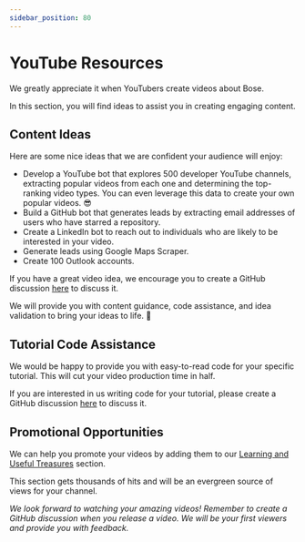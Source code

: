 ```yaml
---
sidebar_position: 80
---
```


# YouTube Resources

We greatly appreciate it when YouTubers create videos about Bose.

In this section, you will find ideas to assist you in creating engaging content.

## Content Ideas

Here are some nice ideas that we are confident your audience will enjoy:

- Develop a YouTube bot that explores 500 developer YouTube channels, extracting popular videos from each one and determining the top-ranking video types. You can even leverage this data to create your own popular videos. 😎
- Build a GitHub bot that generates leads by extracting email addresses of users who have starred a repository.
- Create a LinkedIn bot to reach out to individuals who are likely to be interested in your video.
- Generate leads using Google Maps Scraper.
- Create 100 Outlook accounts.

If you have a great video idea, we encourage you to create a GitHub discussion [here](https://github.com/omkarcloud/bose/discussions) to discuss it.

We will provide you with content guidance, code assistance, and idea validation to bring your ideas to life. 🌱

## Tutorial Code Assistance

We would be happy to provide you with easy-to-read code for your specific tutorial. This will cut your video production time in half.

If you are interested in us writing code for your tutorial, please create a GitHub discussion [here](https://github.com/omkarcloud/bose/discussions) to discuss it.

## Promotional Opportunities

We can help you promote your videos by adding them to our [Learning and Useful Treasures](learning-and-useful-treasures.md) section.

This section gets thousands of hits and will be an evergreen source of views for your channel.

*We look forward to watching your amazing videos! Remember to create a GitHub discussion when you release a video. We will be your first viewers and provide you with feedback.*


<!-- Thumbnails -->
<!-- Inspiration Section for people saying this person created this video -->
